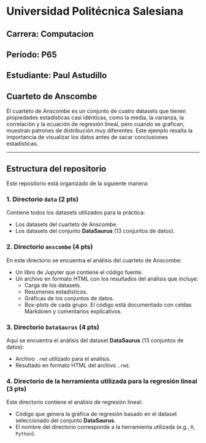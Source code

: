 # Universidad Politécnica Salesiana  
## Carrera: Computacion
## Período: P65
## Estudiante: Paul Astudillo

## Cuarteto de Anscombe

El cuarteto de Anscombe es un conjunto de cuatro datasets que tienen propiedades estadísticas casi idénticas, como la media, la varianza, la correlación y la ecuación de regresión lineal, pero cuando se grafican, muestran patrones de distribución muy diferentes. Este ejemplo resalta la importancia de visualizar los datos antes de sacar conclusiones estadísticas.

---

## Estructura del repositorio

Este repositorio está organizado de la siguiente manera:

### 1. **Directorio `data`** (2 pts)
   Contiene todos los datasets utilizados para la práctica:
   - Los datasets del cuarteto de Anscombe.
   - Los datasets del conjunto **DataSaurus** (13 conjuntos de datos).

### 2. **Directorio `anscombe`** (4 pts)
   En este directorio se encuentra el análisis del cuarteto de Anscombe:
   - Un libro de Jupyter que contiene el código fuente.
   - Un archivo en formato HTML con los resultados del análisis que incluye:
     - Carga de los datasets.
     - Resúmenes estadísticos.
     - Gráficas de los conjuntos de datos.
     - Box-plots de cada grupo.
   El código está documentado con celdas Markdown y comentarios explicativos.

### 3. **Directorio `DataSaurus`** (4 pts)
   Aquí se encuentra el análisis del dataset **DataSaurus** (13 conjuntos de datos):
   - Archivo `.rmd` utilizado para el análisis.
   - Resultado en formato HTML del archivo `.rmd`.

### 4. **Directorio de la herramienta utilizada para la regresión lineal** (3 pts)
   Este directorio contiene el análisis de regresión lineal:
   - Código que genera la gráfica de regresión basado en el dataset seleccionado del conjunto **DataSaurus**.
   - El nombre del directorio corresponde a la herramienta utilizada (e.g., `R`, `Python`).
